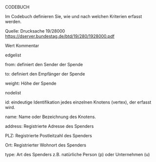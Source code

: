 CODEBUCH						

Im Codebuch definieren Sie, wie und nach welchen Kriterien erfasst werden.	

Quelle: Drucksache 19/28000  https://dserver.bundestag.de/btd/19/280/1928000.pdf	


Wert	Kommentar

edgelist

from:	definiert den Sender der Spende	

to: 	definiert den Empfänger der Spende 

weight:	Höhe der Spende									
										
	
	
	
nodelist			

id:	eindeutige Identifikation jedes einzelnen Knotens (vertex), der erfasst wird.  	

name: Name oder Bezeichnung des Knotens. 						

address:	Registrierte Adresse des Spenders					

PLZ:	Registrierte Postleitzahl des Spenders		

Ort:	Registrierter Wohnort des Spenders		

type:	Art des Spenders z.B. natürliche Person (p) oder Unternehmen (u)

